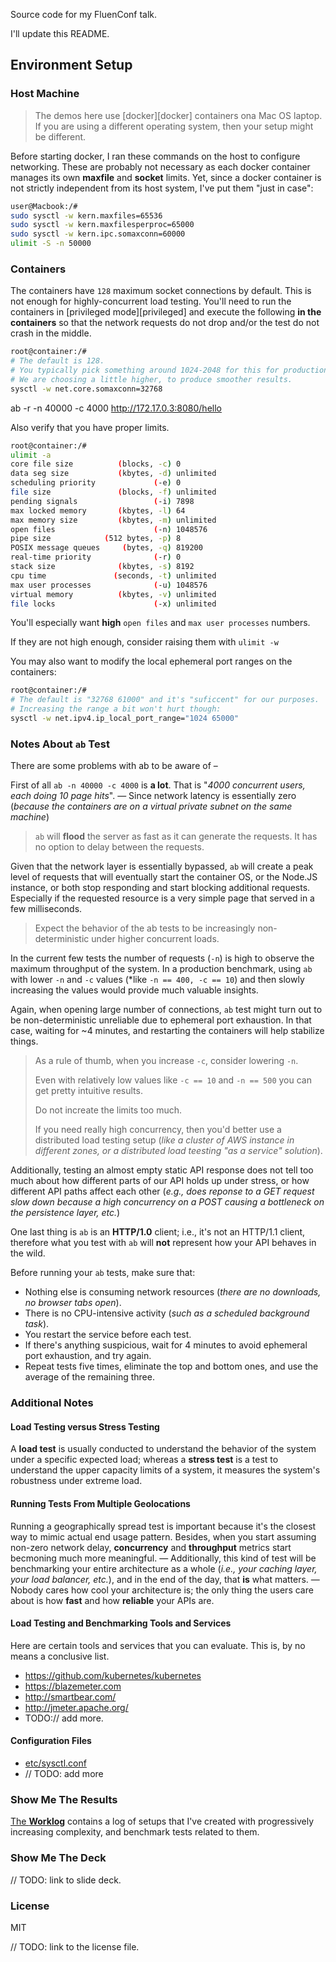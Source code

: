 Source code for my FluenConf talk.

I'll update this README.

## Environment Setup

### Host Machine

> The demos here use [docker][docker] containers ona Mac OS laptop. If you are using a different operating system, then your setup might be different.

Before starting docker, I ran these commands on the host to configure networking. These are probably not necessary as each docker container manages its own **maxfile** and **socket** limits. Yet, since a docker container is not strictly independent from its host system, I've put them "just in case":

```bash
user@Macbook:/#
sudo sysctl -w kern.maxfiles=65536
sudo sysctl -w kern.maxfilesperproc=65000
sudo sysctl -w kern.ipc.somaxconn=60000
ulimit -S -n 50000
```

### Containers

The containers have `128` maximum socket connections by default. This is not enough for highly-concurrent load testing. You'll need to run the containers in
[privileged mode][privileged] and execute the following **in the containers** so that the network requests do not drop and/or the test do not crash in the middle.

```bash
root@container:/#
# The default is 128.
# You typically pick something around 1024-2048 for this for production.
# We are choosing a little higher, to produce smoother results.
sysctl -w net.core.somaxconn=32768
```

ab -r -n 40000 -c 4000 http://172.17.0.3:8080/hello

Also verify that you have proper limits.

```bash
root@container:/#
ulimit -a
core file size          (blocks, -c) 0
data seg size           (kbytes, -d) unlimited
scheduling priority             (-e) 0
file size               (blocks, -f) unlimited
pending signals                 (-i) 7898
max locked memory       (kbytes, -l) 64
max memory size         (kbytes, -m) unlimited
open files                      (-n) 1048576
pipe size            (512 bytes, -p) 8
POSIX message queues     (bytes, -q) 819200
real-time priority              (-r) 0
stack size              (kbytes, -s) 8192
cpu time               (seconds, -t) unlimited
max user processes              (-u) 1048576
virtual memory          (kbytes, -v) unlimited
file locks                      (-x) unlimited
```

You'll especially want **high** `open files` and `max user processes` numbers.

If they are not high enough, consider raising them with `ulimit -w`

You may also want to modify the local ephemeral port ranges on the containers:

```bash
root@container:/#
# The default is "32768 61000" and it's "suficcent" for our purposes.
# Increasing the range a bit won't hurt though:
sysctl -w net.ipv4.ip_local_port_range="1024 65000"
```

### Notes About `ab` Test

There are some problems with ab to be aware of –

First of all `ab -n 40000 -c 4000` is **a lot**. That is "*4000
concurrent users, each doing 10 page hits*". — Since network latency
is essentially zero (*because the containers are on a virtual
private subnet on the same machine*)

> `ab` will **flood** the server as fast as it can generate the requests. It has no option to delay between the requests.

Given that the network layer is essentially bypassed, `ab` will create a peak level of requests that will eventually start the container OS, or the Node.JS instance, or both stop responding and start blocking additional requests. Especially if the requested resource is a very simple page that served in a few milliseconds.

> Expect the behavior of the ab tests to be increasingly non-deterministic under higher concurrent loads.

In the current few tests the number of requests (`-n`) is high to observe the maximum throughput of the system. In a production benchmark, using `ab` with lower `-n` and `-c` values (*like `-n == 400, -c == 10`) and then slowly increasing the values would provide much valuable insights.

Again, when opening large number of connections, `ab` test might turn out to be non-deterministic unreliable due to ephemeral port exhaustion. In that case, waiting for ~4 minutes, and restarting the containers will help stabilize things.

> As a rule of thumb, when you increase `-c`, consider lowering `-n`.
>
> Even with relatively low values like `-c == 10` and `-n == 500` you can get pretty intuitive results.
>
> Do not increate the limits too much.
>
> If you need really high concurrency, then you'd better use a distributed load testing setup (*like a cluster of AWS instance in different zones, or a distributed load teesting "as a service" solution*).

Additionally, testing an almost empty static API response does not tell too much about how different parts of our API holds up under stress, or how different API paths affect each other (*e.g., does reponse to a GET request slow down because a high concurrency on a POST causing a bottleneck on the persistence layer, etc.*)

One last thing is `ab` is an **HTTP/1.0** client; i.e., it's not an HTTP/1.1 client, therefore what you test with `ab` will **not** represent how your API behaves in the wild.

Before running your `ab` tests, make sure that:

* Nothing else is consuming network resources (*there are no downloads, no browser tabs open*).
* There is no CPU-intensive activity (*such as a scheduled background task*).
* You restart the service before each test.
* If there's anything suspicious, wait for 4 minutes to avoid ephemeral port exhaustion, and try again.
* Repeat tests five times, eliminate the top and bottom ones, and use the average of the remaining three.

### Additional Notes

#### **Load Testing** versus **Stress Testing**

A **load test** is usually conducted to understand the behavior of the system under a specific expected load; whereas a **stress test** is a test to understand the upper capacity limits of a system, it measures the system's robustness under extreme load.

#### Running Tests From Multiple Geolocations

Running a geographically spread test is important because it's the closest way to mimic actual end usage pattern. Besides, when you start assuming non-zero network delay, **concurrency** and **throughput** metrics start becmoning much more meaningful. — Additionally, this kind of test will be benchmarking your entire architecture as a whole (*i.e., your caching layer, your load balancer, etc.*), and in the end of the day, that **is** what matters. — Nobody cares how cool your architecture is; the only thing the users care about is how **fast** and how **reliable** your APIs are.

#### Load Testing and Benchmarking Tools and Services

Here are certain tools and services that you can evaluate. This is, by no means a conclusive list.

* https://github.com/kubernetes/kubernetes
* https://blazemeter.com
* http://smartbear.com/
* http://jmeter.apache.org/
* TODO:// add more.

#### Configuration Files

* [etc/sysctl.conf](containers/service/etc/sysctl.conf)
* // TODO: add more

### Show Me The Results

[The **Worklog**](WORKLOG.MD) contains a log of setups that I've created with progressively increasing complexity, and benchmark tests related to them.

### Show Me The Deck

// TODO: link to slide deck.

### License

MIT

// TODO: link to the license file.
